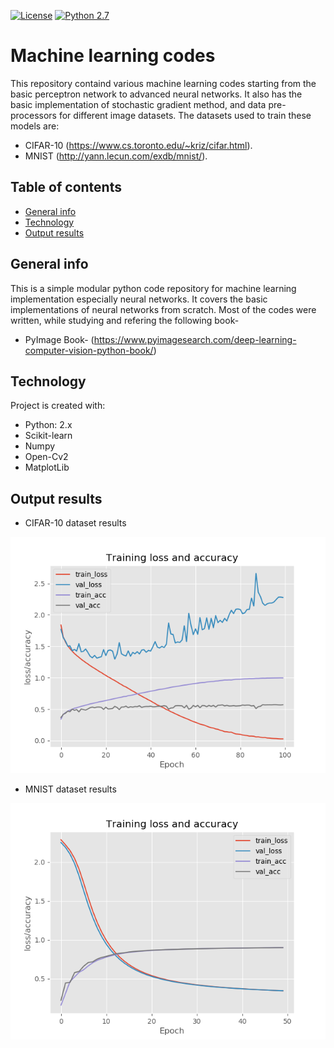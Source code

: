 



[![License](https://poser.pugx.org/ali-irawan/xtra/license.svg)](https://poser.pugx.org/ali-irawan/xtra/license.svg)
[![Python 2.7](https://img.shields.io/badge/python-2.7-blue.svg)](https://www.python.org/downloads/release/python-2716/)


# Machine learning codes
This repository containd various machine learning codes starting from the basic perceptron network to advanced neural networks.  It also has the basic implementation of stochastic gradient method, and data pre-processors for different image datasets. The datasets used to train these models are:
* CIFAR-10 (https://www.cs.toronto.edu/~kriz/cifar.html).
* MNIST (http://yann.lecun.com/exdb/mnist/).

## Table of contents
* [General info](#general-info)
* [Technology](#Technology)
* [Output results](#output-results)

## General info
This is a simple modular python code repository for machine learning implementation especially neural networks. 
It covers the basic implementations of neural networks from scratch. Most of the codes were written, while studying and refering the following book- 
*  PyImage Book- (https://www.pyimagesearch.com/deep-learning-computer-vision-python-book/)

	
## Technology

Project is created with:
* Python: 2.x
* Scikit-learn
* Numpy
* Open-Cv2
* MatplotLib
	
## Output results

* CIFAR-10 dataset results

![](ML_tools/cifar10.png)

* MNIST dataset results

![](ML_tools/keras_mnist.png)
